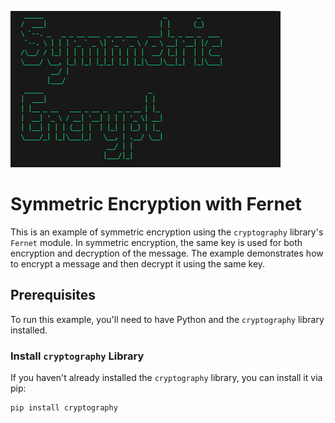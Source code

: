 ![logo](https://github.com/kartik8411/Encryption_Decryption/blob/main/image1.png)
# Symmetric Encryption with Fernet

This is an example of symmetric encryption using the `cryptography` library's `Fernet` module. In symmetric encryption, the same key is used for both encryption and decryption of the message. The example demonstrates how to encrypt a message and then decrypt it using the same key.

## Prerequisites

To run this example, you'll need to have Python and the `cryptography` library installed.

### Install `cryptography` Library

If you haven't already installed the `cryptography` library, you can install it via pip:

```bash
pip install cryptography
